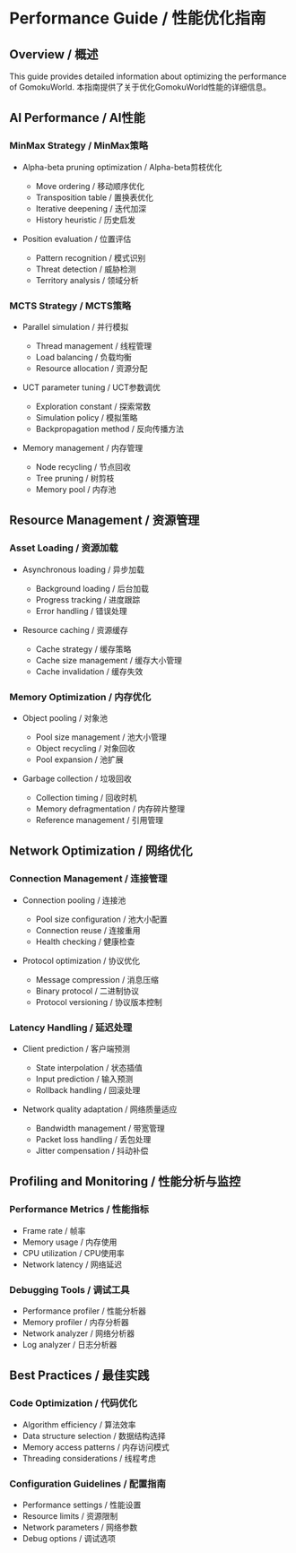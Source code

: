 # Performance Guide / 性能优化指南

## Overview / 概述
This guide provides detailed information about optimizing the performance of GomokuWorld.
本指南提供了关于优化GomokuWorld性能的详细信息。

## AI Performance / AI性能

### MinMax Strategy / MinMax策略
- Alpha-beta pruning optimization / Alpha-beta剪枝优化
  - Move ordering / 移动顺序优化
  - Transposition table / 置换表优化
  - Iterative deepening / 迭代加深
  - History heuristic / 历史启发

- Position evaluation / 位置评估
  - Pattern recognition / 模式识别
  - Threat detection / 威胁检测
  - Territory analysis / 领域分析

### MCTS Strategy / MCTS策略
- Parallel simulation / 并行模拟
  - Thread management / 线程管理
  - Load balancing / 负载均衡
  - Resource allocation / 资源分配

- UCT parameter tuning / UCT参数调优
  - Exploration constant / 探索常数
  - Simulation policy / 模拟策略
  - Backpropagation method / 反向传播方法

- Memory management / 内存管理
  - Node recycling / 节点回收
  - Tree pruning / 树剪枝
  - Memory pool / 内存池

## Resource Management / 资源管理

### Asset Loading / 资源加载
- Asynchronous loading / 异步加载
  - Background loading / 后台加载
  - Progress tracking / 进度跟踪
  - Error handling / 错误处理

- Resource caching / 资源缓存
  - Cache strategy / 缓存策略
  - Cache size management / 缓存大小管理
  - Cache invalidation / 缓存失效

### Memory Optimization / 内存优化
- Object pooling / 对象池
  - Pool size management / 池大小管理
  - Object recycling / 对象回收
  - Pool expansion / 池扩展

- Garbage collection / 垃圾回收
  - Collection timing / 回收时机
  - Memory defragmentation / 内存碎片整理
  - Reference management / 引用管理

## Network Optimization / 网络优化

### Connection Management / 连接管理
- Connection pooling / 连接池
  - Pool size configuration / 池大小配置
  - Connection reuse / 连接重用
  - Health checking / 健康检查

- Protocol optimization / 协议优化
  - Message compression / 消息压缩
  - Binary protocol / 二进制协议
  - Protocol versioning / 协议版本控制

### Latency Handling / 延迟处理
- Client prediction / 客户端预测
  - State interpolation / 状态插值
  - Input prediction / 输入预测
  - Rollback handling / 回滚处理

- Network quality adaptation / 网络质量适应
  - Bandwidth management / 带宽管理
  - Packet loss handling / 丢包处理
  - Jitter compensation / 抖动补偿

## Profiling and Monitoring / 性能分析与监控

### Performance Metrics / 性能指标
- Frame rate / 帧率
- Memory usage / 内存使用
- CPU utilization / CPU使用率
- Network latency / 网络延迟

### Debugging Tools / 调试工具
- Performance profiler / 性能分析器
- Memory profiler / 内存分析器
- Network analyzer / 网络分析器
- Log analyzer / 日志分析器

## Best Practices / 最佳实践

### Code Optimization / 代码优化
- Algorithm efficiency / 算法效率
- Data structure selection / 数据结构选择
- Memory access patterns / 内存访问模式
- Threading considerations / 线程考虑

### Configuration Guidelines / 配置指南
- Performance settings / 性能设置
- Resource limits / 资源限制
- Network parameters / 网络参数
- Debug options / 调试选项 